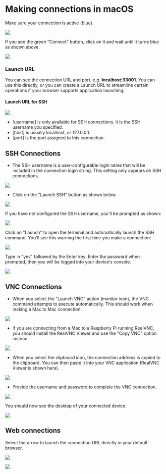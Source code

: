 # Making connections in macOS

Make sure your connection is active \(blue\).

![](../../../.gitbook/assets/image%20%2817%29.png)

If you see the green "Connect" button, click on it and wait until it turns blue as shown above.

![](../../../.gitbook/assets/image%20%28408%29.png)

### Launch URL

You can see the connection URL and port, e.g. **localhost:33001**.  You can use this directly, or you can create a Launch URL to streamline certain operations if your browser supports application launching. 

#### Launch URL for SSH

![](../../../.gitbook/assets/image%20%28160%29.png)

* \[username\] is only available for SSH connections.  It is the SSH username you specified.
* \[host\] is usually localhost, or 127.0.0.1.
* \[port\] is the port assigned to this connection.

## SSH Connections

* The SSH username is a user-configurable login name that will be included in the connection login string.  This setting only appears on SSH connections.  

![](../../../.gitbook/assets/image%20%28333%29.png)

* Click on the "Launch SSH" button as shown below.

![](../../../.gitbook/assets/image%20%28354%29.png)

If you have not configured the SSH username, you'll be prompted as shown:

![](../../../.gitbook/assets/image%20%28345%29.png)

Click on "Launch" to open the terminal and automatically launch the SSH command.  You'll see this warning the first time you make a connection:

![](../../../.gitbook/assets/image%20%2897%29.png)

Type in "yes" followed by the Enter key.  Enter the password when prompted, then you will be logged into your device's console.

![](../../../.gitbook/assets/image%20%2893%29.png)

## VNC Connections

* When you select the "Launch VNC" action \(monitor icon\), the VNC command attempts to execute automatically.  This should work when making a Mac to Mac connection.  

![](../../../.gitbook/assets/image%20%28229%29.png)

* If you are connecting from a Mac to a Raspberry Pi running RealVNC, you should install the RealVNC Viewer and use the "Copy VNC" option instead.

![](../../../.gitbook/assets/image%20%28498%29.png)

* When you select the clipboard icon, the connection address is copied to the clipboard.  You can then paste it into your VNC application \(RealVNC Viewer is shown here\).

![](../../../.gitbook/assets/image%20%28291%29.png)

* Provide the username and password to complete the VNC connection.

![](../../../.gitbook/assets/image%20%28415%29.png)

You should now see the desktop of your connected device.

![](../../../.gitbook/assets/image%20%28100%29.png)

## Web connections

Select the arrow to launch the connection URL directly in your default browser.

![](../../../.gitbook/assets/image%20%28412%29.png)

![](../../../.gitbook/assets/image%20%28454%29.png)



